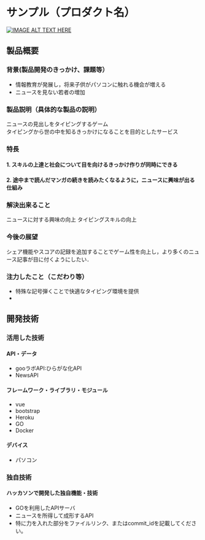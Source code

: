 # サンプル（プロダクト名）

[![IMAGE ALT TEXT HERE](https://jphacks.com/wp-content/uploads/2021/07/JPHACKS2021_ogp.jpg)](https://www.youtube.com/watch?v=LUPQFB4QyVo)

## 製品概要
### 背景(製品開発のきっかけ、課題等）
- 情報教育が発展し，将来子供がパソコンに触れる機会が増える
- ニュースを見ない若者の増加
### 製品説明（具体的な製品の説明）
ニュースの見出しをタイピングするゲーム<br>
タイピングから世の中を知るきっかけになることを目的としたサービス
### 特長
#### 1. スキルの上達と社会について目を向けるきっかけ作りが同時にできる
#### 2. 途中まで読んだマンガの続きを読みたくなるように，ニュースに興味が出る仕組み

### 解決出来ること
ニュースに対する興味の向上
タイピングスキルの向上
### 今後の展望
シェア機能やスコアの記録を追加することでゲーム性を向上し，より多くのニュース記事が目に付くようにしたい．
### 注力したこと（こだわり等）
* 特殊な記号弾くことで快適なタイピング環境を提供
* 

## 開発技術
### 活用した技術
#### API・データ
* gooラボAPI:ひらがな化API
* NewsAPI

#### フレームワーク・ライブラリ・モジュール
* vue
* bootstrap
* Heroku
* GO
* Docker

#### デバイス
* パソコン

### 独自技術
#### ハッカソンで開発した独自機能・技術
* GOを利用したAPIサーバ
* ニュースを所得して成形するAPI
* 特に力を入れた部分をファイルリンク、またはcommit_idを記載してください。
